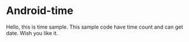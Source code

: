 # Android-time
Hello, this is time sample. This sample code have time count and can get date.
Wish you like it.
